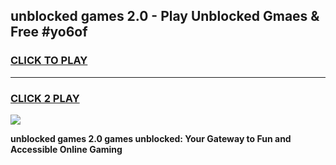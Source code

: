 
## unblocked games 2.0 - Play Unblocked Gmaes & Free #yo6of
<h3>
<a href="https://premium.freeplayer.one?title=unblocked_games_2.0&ref=01M">CLICK TO PLAY</a></h3>
<hr>

<h3>
<a href="https://premium.freeplayer.one?title=unblocked_games_2.0&ref=01M">CLICK 2 PLAY</a>
  
</h3>

<a href="https://premium.freeplayer.one?title=unblocked_games_2.0&ref=01M"><img src="https://clearcache.store/games.png"></a>


**unblocked games 2.0 games unblocked: Your Gateway to Fun and Accessible Online Gaming**
